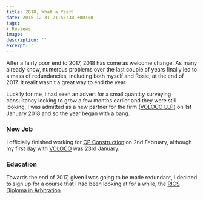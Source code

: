 ```yaml
---
title: 2018, What a Year!
date: 2018-12-31 21:55:38 +00:00
tags:
- Reviews
image: 
description: ''
excerpt: ''
---
```


After a fairly poor end to 2017, 2018 has come as welcome change. As many 
already know, numerous problems over the last couple of years finally led to a
mass of redundancies, including both myself and Rosie, at the end of 2017. It
reallt wasn't a great way to end the year



Luckily for me, I had 
seen an advert for a small quantity surveying consultancy looking to grow a few 
months earlier and they were still looking. I was admitted as a new partner for 
the firm ([VOLOCO LLP][1]) on 1st January 2018 and so the year began with a 
bang.



### New Job

I officially finished working for [CP Construction][2] on 2nd February, although
my first day with [VOLOCO][1] was 23rd January.


### Education

Towards the end of 2017, given I was going to be made redundant, I decided to
sign up for a course that I had been looking at for a while, the [RICS Diploma
in Arbitration][3]


[1]: http://www.voloco.co.uk/ "VOLOCO: Home (Construction Consultants)"
[2]: https://www.cpconstruction.co.uk/ "CP Construction (Gwent) Ltd"
[3]: https://www.rics.org/arbitration/ "Diploma in Arbitration"